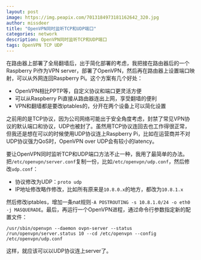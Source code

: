 ```yaml
---
layout: post
image: https://img.peapix.com/7013184973181162642_320.jpg
author: missdeer
title: "OpenVPN同时监听TCP和UDP端口"
categories: network
description: OpenVPN同时监听TCP和UDP端口
tags: OpenVPN TCP UDP
---
```


在路由器上部署了全局翻墙后，出于简化部署的考虑，我把接在路由器后的一个Raspberry Pi作为VPN server，部署了OpenVPN，然后再在路由器上设置端口映射，可以从外网连回Raspberry Pi。这个方案有几个好处：

- OpenVPN相比PPTP等，自定义协议和端口更灵活方便
- 可以从Raspberry Pi直接从路由器连出上网，享受翻墙的便利
- VPN和翻墙都是要改iptables的，分开在两个设备上可以简化设置

之前用的是TCP协议，因为公司网络可能出于安全角度考虑，封禁了常见VPN协议的默认端口和协议，UDP也被封了。虽然用TCP协议连回去也工作得很正常，但我还是想在可以的时候使用UDP协议连上Raspberry Pi，比如在运营商并不对UDP协议强力QoS时，OpenVPN over UDP会有较小的latency。

要让OpenVPN同时监听TCP和UDP端口方法不止一种，我用了最简单的办法。把`/etc/openvpn/server.conf`复制一份，比如`/etc/openvpn/udp.conf`，然后修改`udp.conf`：

- 协议修改为UDP：`proto udp`
- IP地址修改略作修改，比如所有原来是`10.8.0.x`的地方，都改为`10.8.1.x`

然后修改iptables，增加一条nat规则`-A POSTROUTING -s 10.8.1.0/24 -o eth0 -j MASQUERADE`。最后，再运行一个OpenVPN进程，通过命令行参数指定新的配置文件：

```shell
/usr/sbin/openvpn --daemon ovpn-server --status /run/openvpn/server.status 10 --cd /etc/openvpn --config /etc/openvpn/udp.conf
```

这样，就应该可以以UDP协议连上server了。